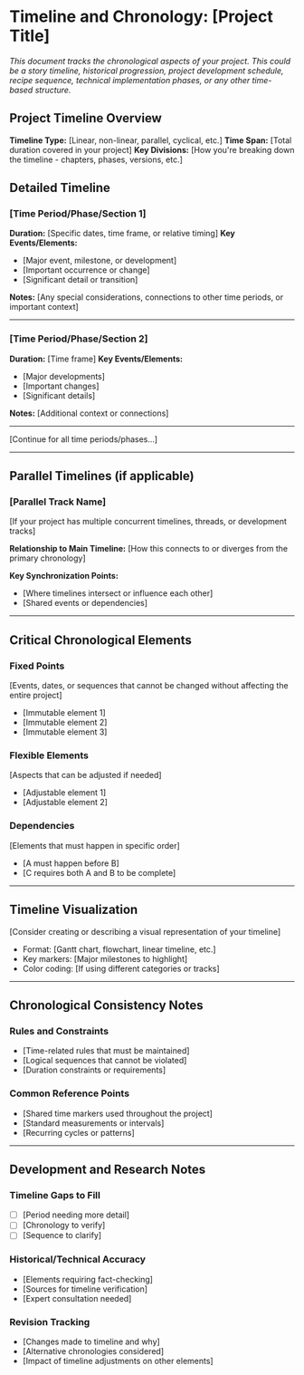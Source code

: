 # Timeline and Chronology: [Project Title]

*This document tracks the chronological aspects of your project. This could be a story timeline, historical progression, project development schedule, recipe sequence, technical implementation phases, or any other time-based structure.*

## Project Timeline Overview

**Timeline Type:** [Linear, non-linear, parallel, cyclical, etc.]
**Time Span:** [Total duration covered in your project]
**Key Divisions:** [How you're breaking down the timeline - chapters, phases, versions, etc.]

## Detailed Timeline

### [Time Period/Phase/Section 1]

**Duration:** [Specific dates, time frame, or relative timing]
**Key Events/Elements:**
- [Major event, milestone, or development]
- [Important occurrence or change]
- [Significant detail or transition]

**Notes:**
[Any special considerations, connections to other time periods, or important context]

---

### [Time Period/Phase/Section 2]

**Duration:** [Time frame]
**Key Events/Elements:**
- [Major developments]
- [Important changes]
- [Significant details]

**Notes:**
[Additional context or connections]

---

[Continue for all time periods/phases...]

---

## Parallel Timelines (if applicable)

### [Parallel Track Name]
[If your project has multiple concurrent timelines, threads, or development tracks]

**Relationship to Main Timeline:**
[How this connects to or diverges from the primary chronology]

**Key Synchronization Points:**
- [Where timelines intersect or influence each other]
- [Shared events or dependencies]

---

## Critical Chronological Elements

### Fixed Points
[Events, dates, or sequences that cannot be changed without affecting the entire project]
- [Immutable element 1]
- [Immutable element 2]
- [Immutable element 3]

### Flexible Elements
[Aspects that can be adjusted if needed]
- [Adjustable element 1]
- [Adjustable element 2]

### Dependencies
[Elements that must happen in specific order]
- [A must happen before B]
- [C requires both A and B to be complete]

---

## Timeline Visualization

[Consider creating or describing a visual representation of your timeline]
- Format: [Gantt chart, flowchart, linear timeline, etc.]
- Key markers: [Major milestones to highlight]
- Color coding: [If using different categories or tracks]

---

## Chronological Consistency Notes

### Rules and Constraints
- [Time-related rules that must be maintained]
- [Logical sequences that cannot be violated]
- [Duration constraints or requirements]

### Common Reference Points
- [Shared time markers used throughout the project]
- [Standard measurements or intervals]
- [Recurring cycles or patterns]

---

## Development and Research Notes

### Timeline Gaps to Fill
- [ ] [Period needing more detail]
- [ ] [Chronology to verify]
- [ ] [Sequence to clarify]

### Historical/Technical Accuracy
- [Elements requiring fact-checking]
- [Sources for timeline verification]
- [Expert consultation needed]

### Revision Tracking
- [Changes made to timeline and why]
- [Alternative chronologies considered]
- [Impact of timeline adjustments on other elements] 